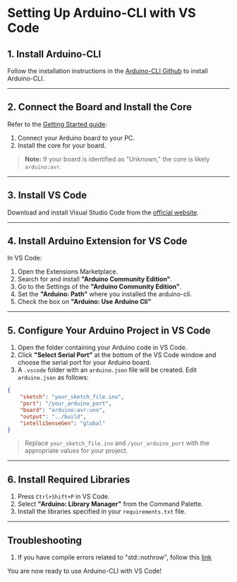 # Setting Up Arduino-CLI with VS Code

## 1. Install Arduino-CLI
Follow the installation instructions in the [Arduino-CLI Github](https://github.com/arduino/arduino-cli?tab=readme-ov-file) to install Arduino-CLI.

---

## 2. Connect the Board and Install the Core
Refer to the [Getting Started guide](https://arduino.github.io/arduino-cli/1.1/getting-started/#connect-the-board-to-your-pc):

1. Connect your Arduino board to your PC.
2. Install the core for your board.

> **Note:** If your board is identified as "Unknown," the core is likely `arduino:avr`.

---

## 3. Install VS Code
Download and install Visual Studio Code from the [official website](https://code.visualstudio.com/download).

---

## 4. Install Arduino Extension for VS Code
In VS Code:

1. Open the Extensions Marketplace.
2. Search for and install **"Arduino Community Edition"**.
3. Go to the Settings of the **"Arduino Community Edition"**.
4. Set the **"Arduino: Path"** where you installed the arduino-cli.
5. Check the box on **"Arduino: Use Arduino Cli"**
---

## 5. Configure Your Arduino Project in VS Code

1. Open the folder containing your Arduino code in VS Code.
2. Click **"Select Serial Port"** at the bottom of the VS Code window and choose the serial port for your Arduino board.
3. A `.vscode` folder with an `arduino.json` file will be created. Edit `arduino.json` as follows:

```json
{
    "sketch": "your_sketch_file.ino",
    "port": "/your_arduino_port",
    "board": "arduino:avr:uno",
    "output": "../build",
    "intelliSenseGen": "global"
}
```

> Replace `your_sketch_file.ino` and `/your_arduino_port` with the appropriate values for your project.

---

## 6. Install Required Libraries

1. Press `Ctrl+Shift+P` in VS Code.
2. Select **"Arduino: Library Manager"** from the Command Palette.
3. Install the libraries specified in your `requirements.txt` file.

---

## Troubleshooting
1. If you have compile errors related to "std::nothrow", follow this [link](https://github.com/mike-matera/ArduinoSTL/issues/84#issuecomment-1337008712)

You are now ready to use Arduino-CLI with VS Code!
